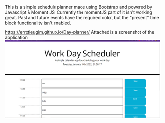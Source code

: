 This is a simple schedule planner made using Bootstrap and powered by Javascript & Moment JS.
Currently the momentJS part of it isn't working great. Past and future events have the required color, but the "present" time block functionality isn't enabled.

https://errotleugim.github.io/Day-planner/
Attached is a screenshot of the application.
![Screenshot of website](/Assets/screenshot.png)
